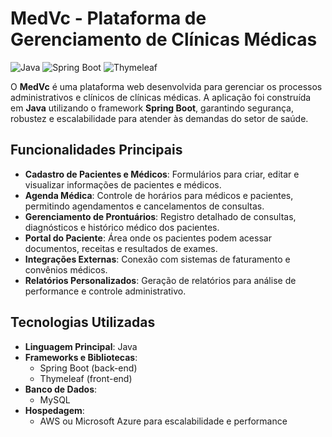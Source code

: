 # MedVc - Plataforma de Gerenciamento de Clínicas Médicas

![Java](https://img.shields.io/badge/Java-17-blue)
![Spring Boot](https://img.shields.io/badge/Spring%20Boot-3.1.0-green)
![Thymeleaf](https://img.shields.io/badge/Thymeleaf-3.1-lightgrey)

O **MedVc** é uma plataforma web desenvolvida para gerenciar os processos administrativos e clínicos de clínicas médicas. A aplicação foi construída em **Java** utilizando o framework **Spring Boot**, garantindo segurança, robustez e escalabilidade para atender às demandas do setor de saúde.

## Funcionalidades Principais

- **Cadastro de Pacientes e Médicos**: Formulários para criar, editar e visualizar informações de pacientes e médicos.
- **Agenda Médica**: Controle de horários para médicos e pacientes, permitindo agendamentos e cancelamentos de consultas.
- **Gerenciamento de Prontuários**: Registro detalhado de consultas, diagnósticos e histórico médico dos pacientes.
- **Portal do Paciente**: Área onde os pacientes podem acessar documentos, receitas e resultados de exames.
- **Integrações Externas**: Conexão com sistemas de faturamento e convênios médicos.
- **Relatórios Personalizados**: Geração de relatórios para análise de performance e controle administrativo.

## Tecnologias Utilizadas

- **Linguagem Principal**: Java
- **Frameworks e Bibliotecas**:
  - Spring Boot (back-end)
  - Thymeleaf (front-end)
- **Banco de Dados**: 
  - MySQL
- **Hospedagem**: 
  - AWS ou Microsoft Azure para escalabilidade e performance
